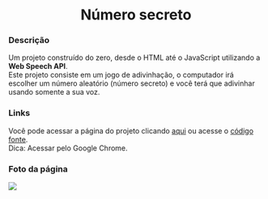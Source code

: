 <h1 align="center">Número secreto</h1>

<h3><strong>Descrição</strong></h3>
Um projeto construído do zero, desde o HTML até o JavaScript utilizando a <strong>Web Speech API</strong>.<br>
Este projeto consiste em um jogo de adivinhação, o computador irá escolher um número aleatório (número secreto) e você terá que adivinhar usando somente a sua voz.

<h3><strong>Links</strong></h3>
Você pode acessar a página do projeto clicando <a href="https://numero-secreto-woad.vercel.app//">aqui</a> ou acesse o <a href="https://github.com/EricArimura/numero-secreto">código fonte</a>.<br>
Dica: Acessar pelo Google Chrome.

<h3><strong>Foto da página</strong></h3>
<img src="https://user-images.githubusercontent.com/120847375/222180562-f90fcb88-599e-4fca-a5bc-c42289b0020a.png">
